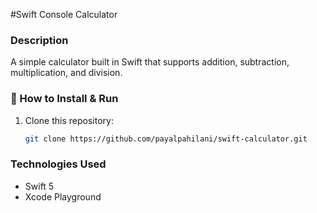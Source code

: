 #Swift Console Calculator

### Description
A simple calculator built in Swift that supports addition, subtraction, multiplication, and division.

### 📖 How to Install & Run
1. Clone this repository:  
   ```sh
   git clone https://github.com/payalpahilani/swift-calculator.git
   
### Technologies Used
- Swift 5
- Xcode Playground
